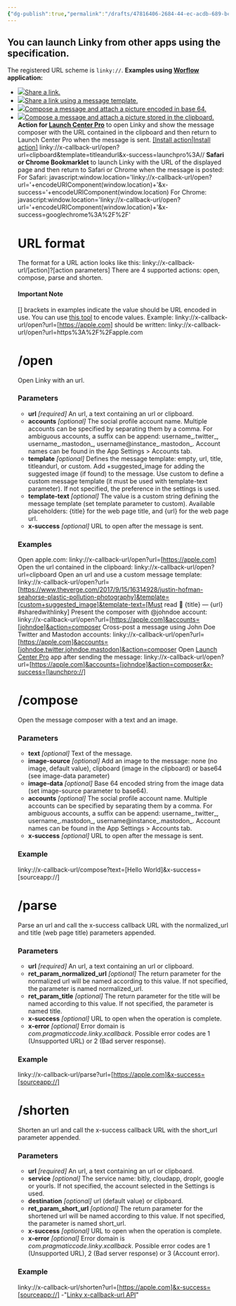 ```yaml
---
{"dg-publish":true,"permalink":"/drafts/47816406-2684-44-ec-acdb-689-bcc-5-c3-c3-e/","dgHomeLink":true,"dgPassFrontmatter":false}
---
```



## You can launch Linky from other apps using the specification.

The registered URL scheme is `linky://`.
**Examples using [Worflow](https://workflow.is) application:**
  * ![](/assets/workflowIcon.png)[Share a link.](https://workflow.is/workflows/5f512a70ec404c95b3e908df3e1f55d5)
  * ![](/assets/workflowIcon.png)[Share a link using a message template.](https://workflow.is/workflows/f6e0901652a44bc4b23697522b26e830)
  * ![](/assets/workflowIcon.png)[Compose a message and attach a picture encoded in base 64.](https://workflow.is/workflows/6cbfb4b0d0a447088294582f8bc86a8f)
  * ![](/assets/workflowIcon.png)[Compose a message and attach a picture stored in the clipboard.](https://workflow.is/workflows/b42e098d16fd457d93d208c58a761665)
**Action for [Launch Center Pro](https://contrast.co/launch-center-pro/)** to open Linky and show the message composer with the URL contained in the clipboard and then return to Launch Center Pro when the message is sent. [[Install action|Install action]](https://launchcenterpro.com/br09kl)
    linky://x-callback-url/open?url=clipboard&template=titleandurl&x-success=launchpro%3A//
    **Safari or Chrome Bookmarklet** to launch Linky with the URL of the displayed page and then return to Safari or Chrome when the message is posted:
    For Safari:
    javascript:window.location='linky://x-callback-url/open?url='+encodeURIComponent(window.location)+'&x-success='+encodeURIComponent(window.location)
    For Chrome:
    javascript:window.location='linky://x-callback-url/open?url='+encodeURIComponent(window.location)+'&x-success=googlechrome%3A%2F%2F'
    # URL format
    The format for a URL action looks like this:
    linky://x-callback-url/[action]?[action parameters]
    There are 4 supported actions: open, compose, parse and shorten.
    #### Important Note
    [] brackets in examples indicate the value should be URL encoded in use. You can use [this tool](http://meyerweb.com/eric/tools/dencoder/) to encode values.
    Example:
    linky://x-callback-url/open?url=[https://apple.com]
    should be written:
    linky://x-callback-url/open?url=https%3A%2F%2Fapple.com
    # /open
    Open Linky with an url.
    ### Parameters
      * **url** _[required]_
    An url, a text containing an url or clipboard.
      * **accounts** _[optional]_
    The social profile account name.
    Multiple accounts can be specified by separating them by a comma. For ambiguous accounts, a suffix can be append: username_.twitter_, username_.mastodon_, username@instance_.mastodon_.
    Account names can be found in the App Settings > Accounts tab.
      * **template** _[optional]_
    Defines the message template: empty, url, title, titleandurl, or custom.
    Add +suggested_image for adding the suggested image (if found) to the message.
    Use custom to define a custom message template (it must be used with template-text parameter).
    If not specified, the preference in the settings is used.
      * **template-text** _[optional]_
    The value is a custom string defining the message template (set template parameter to custom).
    Available placeholders: {title} for the web page title, and {url} for the web page url.
      * **x-success** _[optional]_
    URL to open after the message is sent.
    ### Examples
    Open apple.com:
    linky://x-callback-url/open?url=[https://apple.com]
    Open the url contained in the clipboard:
    linky://x-callback-url/open?url=clipboard
    Open an url and use a custom message template:
    linky://x-callback-url/open?url=[https://www.theverge.com/2017/9/15/16314928/justin-hofman-seahorse-plastic-pollution-photography]&template=[custom+suggested_image]&template-text=[Must read 👀 {title} — {url} #sharedwithlinky]
    Present the composer with @johndoe account:
    linky://x-callback-url/open?url=[https://apple.com]&accounts=[johndoe]&action=composer
    Cross-post a message using John Doe Twitter and Mastodon accounts:
    linky://x-callback-url/open?url=[https://apple.com]&accounts=[johndoe.twitter,johndoe.mastodon]&action=composer
    Open [Launch Center Pro](https://contrast.co/launch-center-pro/) app after sending the message:
    linky://x-callback-url/open?url=[https://apple.com]&accounts=[johndoe]&action=composer&x-success=[launchpro://]
    # /compose
    Open the message composer with a text and an image.
    ### Parameters
      * **text** _[optional]_
    Text of the message.
      * **image-source** _[optional]_
    Add an image to the message: none (no image, default value), clipboard (image in the clipboard) or base64 (see image-data parameter)
      * **image-data** _[optional]_
    Base 64 encoded string from the image data (set image-source parameter to base64).
      * **accounts** _[optional]_
    The social profile account name.
    Multiple accounts can be specified by separating them by a comma. For ambiguous accounts, a suffix can be append: username_.twitter_, username_.mastodon_, username@instance_.mastodon_.
    Account names can be found in the App Settings > Accounts tab.
      * **x-success** _[optional]_
    URL to open after the message is sent.
    ### Example
    linky://x-callback-url/compose?text=[Hello World]&x-success=[sourceapp://]
    # /parse
    Parse an url and call the x-success callback URL with the normalized_url and title (web page title) parameters appended.
    ### Parameters
      * **url** _[required]_
    An url, a text containing an url or clipboard.
      * **ret_param_normalized_url** _[optional]_
    The return parameter for the normalized url will be named according to this value. If not specified, the parameter is named normalized_url.
      * **ret_param_title** _[optional]_
    The return parameter for the title will be named according to this value. If not specified, the parameter is named title.
      * **x-success** _[optional]_
    URL to open when the operation is complete.
      * **x-error** _[optional]_
    Error domain is _com.pragmaticcode.linky.xcallback_. Possible error codes are 1 (Unsupported URL) or 2 (Bad server response).
    ### Example
    linky://x-callback-url/parse?url=[https://apple.com]&x-success=[sourceapp://]
    # /shorten
    Shorten an url and call the x-success callback URL with the short_url parameter appended.
    ### Parameters
      * **url** _[required]_
    An url, a text containing an url or clipboard.
      * **service** _[optional]_
    The service name: bitly, cloudapp, droplr, google or yourls. If not specified, the account selected in the Settings is used.
      * **destination** _[optional]_
    url (default value) or clipboard.
      * **ret_param_short_url** _[optional]_
    The return parameter for the shortened url will be named according to this value. If not specified, the parameter is named short_url.
      * **x-success** _[optional]_
    URL to open when the operation is complete.
      * **x-error** _[optional]_
    Error domain is _com.pragmaticcode.linky.xcallback_. Possible error codes are 1 (Unsupported URL), 2 (Bad server response) or 3 (Account error).
    ### Example
    linky://x-callback-url/shorten?url=[https://apple.com]&x-success=[sourceapp://]
-"[Linky x-callback-url API](http://www.pragmaticcode.com/linky/api/specs1-1.html)"